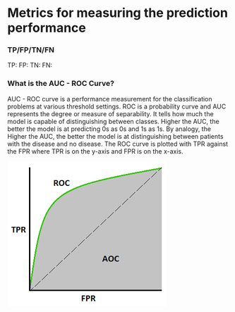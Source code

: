 # Metrics for measuring the prediction performance
### TP/FP/TN/FN
TP:
FP:
TN:
FN:

### What is the AUC - ROC Curve?
AUC - ROC curve is a performance measurement for the classification problems at various threshold settings. ROC is a probability curve and AUC represents the degree or measure of separability. It tells how much the model is capable of distinguishing between classes. Higher the AUC, the better the model is at predicting 0s as 0s and 1s as 1s. By analogy, the Higher the AUC, the better the model is at distinguishing between patients with the disease and no disease.
The ROC curve is plotted with TPR against the FPR where TPR is on the y-axis and FPR is on the x-axis.

![alt text](https://github.com/mehdigolzadeh/Data_science_helper/blob/master/images/ROC.png?raw=true)
